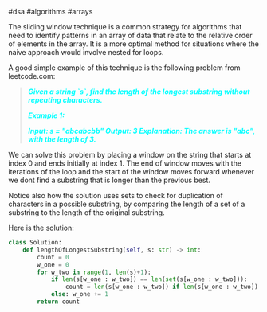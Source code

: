 #dsa #algorithms #arrays 

The sliding window technique is a common strategy for algorithms that need to identify patterns in an array of data that relate to the relative order of elements in the array. It is a more optimal method for situations where the naive approach would involve nested for loops.

A good simple example of this technique is the following problem from leetcode.com:
<blockquote style="color: cyan; font-weight: bold; font-style: italic">Given a string `s`, find the length of the longest substring without repeating characters.

Example 1:

Input: s = "abcabcbb"
Output: 3
Explanation: The answer is "abc", with the length of 3.</blockquote>
We can solve this problem by placing a window on the string that starts at index 0 and ends initially at index 1. The end of window moves with the iterations of the loop and the start of the window moves forward whenever we dont find a substring that is longer than the previous best.

Notice also how the solution uses sets to check for duplication of characters in a possible substring, by comparing the length of a set of a substring to the length of the original substring.

Here is the solution:
```python
class Solution:
    def lengthOfLongestSubstring(self, s: str) -> int:
        count = 0
        w_one = 0
        for w_two in range(1, len(s)+1):
            if len(s[w_one : w_two]) == len(set(s[w_one : w_two])):
                count = len(s[w_one : w_two]) if len(s[w_one : w_two]) > count else count
            else: w_one += 1
        return count
```